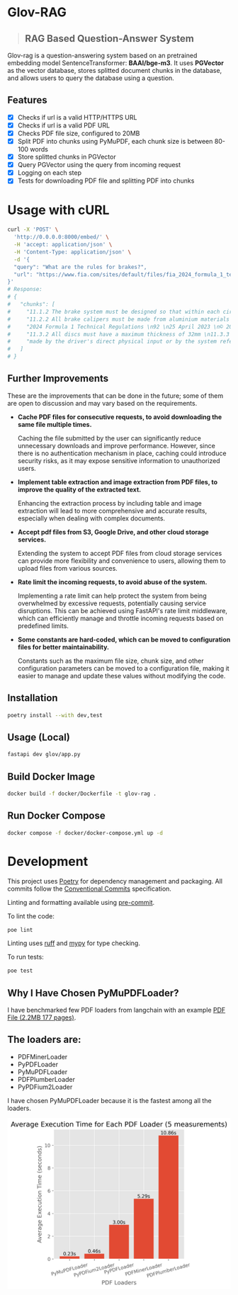 # Glov-RAG

> ## RAG Based Question-Answer System

Glov-rag is a question-answering system based on an pretrained embedding model SentenceTransformer: **BAAI/bge-m3**.
It uses **PGVector** as the vector database, stores splitted document chunks in the database, and allows users to query the database using a question.

## Features

- [x] Checks if url is a valid HTTP/HTTPS URL
- [x] Checks if url is a valid PDF URL
- [x] Checks PDF file size, configured to 20MB
- [x] Split PDF into chunks using PyMuPDF, each chunk size is between 80-100 words
- [x] Store splitted chunks in PGVector
- [x] Query PGVector using the query from incoming request
- [x] Logging on each step
- [x] Tests for downloading PDF file and splitting PDF into chunks

# Usage with cURL

```bash
curl -X 'POST' \
  'http://0.0.0.0:8000/embed/' \
  -H 'accept: application/json' \
  -H 'Content-Type: application/json' \
  -d '{
  "query": "What are the rules for brakes?",
  "url": "https://www.fia.com/sites/default/files/fia_2024_formula_1_technical_regulations_-_issue_1_-_2023-04-25.pdf"
}'
# Response:
# {
#   "chunks": [
#     "11.1.2 The brake system must be designed so that within each circuit, the forces applied to the...",
#     "11.2.2 All brake calipers must be made from aluminium materials with a modulus of elasticity no...",
#     "2024 Formula 1 Technical Regulations \n92 \n25 April 2023 \n© 2023 Fédération Internationale de...",
#     "11.3.2 All discs must have a maximum thickness of 32mm \n11.3.3 \nThe diameters of the discs are...",
#     "made by the driver's direct physical input or by the system referred to in Article 11.6, and..."
#   ]
# }
```

## Further Improvements

These are the improvements that can be done in the future; some of them are open to discussion and may vary based on the requirements.

- **Cache PDF files for consecutive requests, to avoid downloading the same file multiple times.**

  Caching the file submitted by the user can significantly reduce unnecessary downloads and improve performance. However, since there is no authentication mechanism in place, caching could introduce security risks, as it may expose sensitive information to unauthorized users.

- **Implement table extraction and image extraction from PDF files, to improve the quality of the extracted text.**

  Enhancing the extraction process by including table and image extraction will lead to more comprehensive and accurate results, especially when dealing with complex documents.

- **Accept pdf files from S3, Google Drive, and other cloud storage services.**

  Extending the system to accept PDF files from cloud storage services can provide more flexibility and convenience to users, allowing them to upload files from various sources.

- **Rate limit the incoming requests, to avoid abuse of the system.**

  Implementing a rate limit can help protect the system from being overwhelmed by excessive requests, potentially causing service disruptions. This can be achieved using FastAPI's rate limit middleware, which can efficiently manage and throttle incoming requests based on predefined limits.

- **Some constants are hard-coded, which can be moved to configuration files for better maintainability.**

  Constants such as the maximum file size, chunk size, and other configuration parameters can be moved to a configuration file, making it easier to manage and update these values without modifying the code.

## Installation

```bash
poetry install --with dev,test
```

## Usage (Local)

```bash
fastapi dev glov/app.py
```

## Build Docker Image

```bash
docker build -f docker/Dockerfile -t glov-rag .
```

## Run Docker Compose

```bash
docker compose -f docker/docker-compose.yml up -d
```

# Development

This project uses [Poetry](https://python-poetry.org/) for dependency management and packaging.
All commits follow the [Conventional Commits](https://www.conventionalcommits.org/en/v1.0.0/) specification.

Linting and formatting available using [pre-commit](https://pre-commit.com/).

To lint the code:

```bash
poe lint
```

Linting uses [ruff](https://github.com/astral-sh/ruff) and [mypy](https://mypy-lang.org/) for type checking.

To run tests:

```bash
poe test
```

## Why I Have Chosen PyMuPDFLoader?

I have benchmarked few PDF loaders from langchain with an example [PDF File (2.2MB 177 pages)](assets/FIA_2024_Formula_1_Technical_Regulations.pdf).

## The loaders are:

- PDFMinerLoader
- PyPDFLoader
- PyMuPDFLoader
- PDFPlumberLoader
- PyPDFium2Loader

I have chosen PyMuPDFLoader because it is the fastest among all the loaders.

![alt text](assets/pdf_loader_comparison.png)
